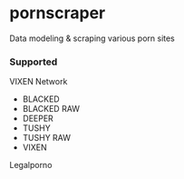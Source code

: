 # pornscraper

Data modeling & scraping various porn sites

### Supported

VIXEN Network
- BLACKED
- BLACKED RAW
- DEEPER
- TUSHY
- TUSHY RAW
- VIXEN

Legalporno
